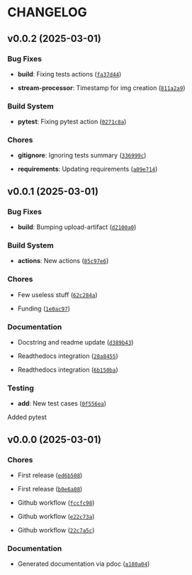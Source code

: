 # CHANGELOG


## v0.0.2 (2025-03-01)

### Bug Fixes

- **build**: Fixing tests actions
  ([`fa37d44`](https://github.com/well-it-wasnt-me/ICU/commit/fa37d4418142ecedd14d054096f7254aa41b80f0))

- **stream-processor**: Timestamp for img creation
  ([`811a2a9`](https://github.com/well-it-wasnt-me/ICU/commit/811a2a945b8ebad831694707c606f645403c99b2))

### Build System

- **pytest**: Fixing pytest action
  ([`0271c8a`](https://github.com/well-it-wasnt-me/ICU/commit/0271c8a0c3f24fd77b03cd846154b81e82499c32))

### Chores

- **gitignore**: Ignoring tests summary
  ([`336999c`](https://github.com/well-it-wasnt-me/ICU/commit/336999c0903997aa095966e30a3226ca867b75c1))

- **requirements**: Updating requirements
  ([`a09e714`](https://github.com/well-it-wasnt-me/ICU/commit/a09e71489f290eeb6745c1e01ac9cda1f1de4cce))


## v0.0.1 (2025-03-01)

### Bug Fixes

- **build**: Bumping upload-artifact
  ([`d2100a0`](https://github.com/well-it-wasnt-me/ICU/commit/d2100a0e08f9c4dcd75798ce0081ce592052ed09))

### Build System

- **actions**: New actions
  ([`85c97e6`](https://github.com/well-it-wasnt-me/ICU/commit/85c97e6f1306760611242c57d5f4bdf98670a645))

### Chores

- Few useless stuff
  ([`62c284a`](https://github.com/well-it-wasnt-me/ICU/commit/62c284a64c693c4c17ed91e6a816c8a5bf282b2f))

- Funding
  ([`1e0ac97`](https://github.com/well-it-wasnt-me/ICU/commit/1e0ac97e3d6bab898a29f3d2efab1f46add9fd81))

### Documentation

- Docstring and readme update
  ([`d389b43`](https://github.com/well-it-wasnt-me/ICU/commit/d389b4323001836171b82bd388e3dcd56a2aca40))

- Readthedocs integration
  ([`28a8455`](https://github.com/well-it-wasnt-me/ICU/commit/28a84553ca53fa77f1d55ea75af35f067f66b5d4))

- Readthedocs integration
  ([`6b150ba`](https://github.com/well-it-wasnt-me/ICU/commit/6b150ba017534f87964106dc3e3f214dbaef74c6))

### Testing

- **add**: New test cases
  ([`0f556ea`](https://github.com/well-it-wasnt-me/ICU/commit/0f556ea48d7c52fd312ab67cbb348ceeea6b286d))

Added pytest


## v0.0.0 (2025-03-01)

### Chores

- First release
  ([`ed6b508`](https://github.com/well-it-wasnt-me/ICU/commit/ed6b5080fbafd3ee6adda69646f6467b4effbded))

- First release
  ([`b0e6a08`](https://github.com/well-it-wasnt-me/ICU/commit/b0e6a088afb23ea5478410242f881689a49d4dd1))

- Github workflow
  ([`fccfc98`](https://github.com/well-it-wasnt-me/ICU/commit/fccfc98a09b1ee5557aecf43645e05c31e0e8370))

- Github workflow
  ([`e22c73a`](https://github.com/well-it-wasnt-me/ICU/commit/e22c73ab32f69d76851c82140c75b561ebd22284))

- Github workflow
  ([`22c7a5c`](https://github.com/well-it-wasnt-me/ICU/commit/22c7a5cadffdbfb9b27526a3e19ae56fbdb4a576))

### Documentation

- Generated documentation via pdoc
  ([`a180a04`](https://github.com/well-it-wasnt-me/ICU/commit/a180a04933500b88927087fe5d7ce6901420b755))
